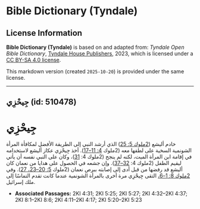 # Bible Dictionary (Tyndale)

## License Information

**Bible Dictionary (Tyndale)** is based on and adapted from: _Tyndale Open Bible Dictionary_, [Tyndale House Publishers](https://tyndaleopenresources.com/), 2023, which is licensed under a [CC BY-SA 4.0 license](https://creativecommons.org/licenses/by-sa/4.0/legalcode.en).

This markdown version (created `2025-10-20`) is provided under the same license.



--------------------------------

## جِيحْزِي (id: 510478)

جِيحْزِي
========

خادم أليشع ([2ملوك 5: 25](https://ref.ly/2Kgs5:25)) الذي أرشد النبي إلى الطريقة الأفضل لمكافأة المرأة الشونمية السخية على لطفها معه (2ملوك [4: 11–17](https://ref.ly/2Kgs4:11-2Kgs4:17)). أخذ جِيحْزِي عكاز أليشع لاستخدامه في إقامة ابن المرأة الميت، لكنه لم ينجح (2ملوك 4: [31](https://ref.ly/2Kgs4:31))، وكان على النبي نفسه أن يأتي ليقيم الطفل (2ملوك 4: [32–37](https://ref.ly/2Kgs4:32-2Kgs4:37)). وإن جشعه في الحصول على هدايا من نعمان كان أليشع قد رفضها من قبل أدى إلى إصابته ببرص نعمان (2ملوك [5: 20–23، 27](https://ref.ly/2Kgs5:20-2Kgs5:23,2Kgs5:27)). وفي [2ملوك 8: 1–6،](https://ref.ly/2Kgs8:1-2Kgs8:6) التقى جِيحْزِي مرة أخرى بالمرأة الشونمية عندما كانت تقدم التماسًا إلى ملك إسرائيل.

* **Associated Passages:** 2KI 4:31; 2KI 5:25; 2KI 5:27; 2KI 4:32–2KI 4:37; 2KI 8:1–2KI 8:6; 2KI 4:11–2KI 4:17; 2KI 5:20–2KI 5:23

